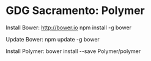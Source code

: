 GDG Sacramento: Polymer
=======================

Install Bower:
http://bower.io
npm install -g bower

Update Bower:
npm update -g bower

Install Polymer:
bower install --save Polymer/polymer
